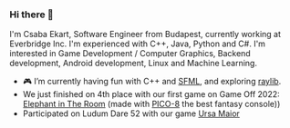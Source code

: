 ### Hi there 👋
I'm Csaba Ekart, Software Engineer from Budapest, currently working at Everbridge Inc. I'm experienced with C++, Java, Python and C#. I'm interested in Game Development / Computer Graphics, Backend development, Android development, Linux and Machine Learning. 
- 🎮 I’m currently having fun with C++ and [SFML](https://www.sfml-dev.org/), and exploring [raylib](https://www.raylib.com/index.html).
- We just finished on 4th place with our first game on Game Off 2022: [Elephant in The Room](https://zahkros.itch.io/elephant-in-the-room) (made with [PICO-8](https://www.lexaloffle.com/pico-8.php) the best fantasy console))
- Participated on Ludum Dare 52 with our game [Ursa Maior](https://ldjam.com/events/ludum-dare/52/ursa-maior)
<!--
**ekaktusz/ekaktusz** is a ✨ _special_ ✨ repository because its `README.md` (this file) appears on your GitHub profile.

Here are some ideas to get you started:

- 🔭 I’m currently working on ...
- 🌱 I’m currently learning ...
- 👯 I’m looking to collaborate on ...
- 🤔 I’m looking for help with ...
- 💬 Ask me about ...
- 📫 How to reach me: ...
- 😄 Pronouns: ...
- ⚡ Fun fact: ...
-->
